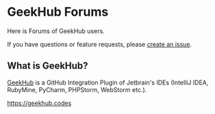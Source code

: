 # GeekHub Forums
Here is Forums of GeekHub users.

If you have questions or feature requests, please [create an issue](https://github.com/Alleeks/GeekHubForum/issues/new).

## What is GeekHub?

[GeekHub](https://geekhub.codes) is a GitHub Integration Plugin of Jetbrain's IDEs (IntelliJ IDEA, RubyMine, PyCharm, PHPStorm, WebStorm etc.).

https://geekhub.codes

